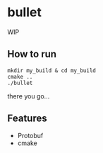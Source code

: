 # bullet
WIP

## How to run
```shell
mkdir my_build & cd my_build
cmake ..
./bullet
```
there you go...

## Features
* Protobuf
* cmake


